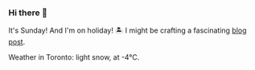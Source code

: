 ### Hi there :wave:

It's Sunday! And I'm on holiday! :desert_island: I might be crafting a fascinating [blog post](https://benjaminwuethrich.dev).

Weather in Toronto: light snow, at -4°C.
